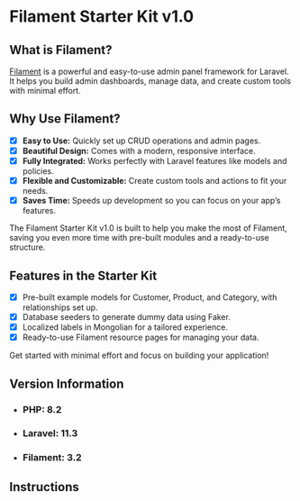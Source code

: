 # Filament Starter Kit v1.0

## What is Filament?
[Filament](https://filamentphp.com/docs) is a powerful and easy-to-use admin panel framework for Laravel. It helps you build admin dashboards, manage data, and create custom tools with minimal effort.

## Why Use Filament?
-[x] **Easy to Use:** Quickly set up CRUD operations and admin pages.
-[x] **Beautiful Design:** Comes with a modern, responsive interface.
-[x] **Fully Integrated:** Works perfectly with Laravel features like models and policies.
-[x] **Flexible and Customizable:** Create custom tools and actions to fit your needs.
-[x] **Saves Time:** Speeds up development so you can focus on your app’s features.

The Filament Starter Kit v1.0 is built to help you make the most of Filament, saving you even more time with pre-built modules and a ready-to-use structure.

## Features in the Starter Kit
-[x] Pre-built example models for Customer, Product, and Category, with relationships set up.
-[x] Database seeders to generate dummy data using Faker.
-[x] Localized labels in Mongolian for a tailored experience.
-[x] Ready-to-use Filament resource pages for managing your data.

Get started with minimal effort and focus on building your application!

## Version Information
- ### **PHP:** 8.2
- ### **Laravel:** 11.3
- ### **Filament:** 3.2


## Instructions








